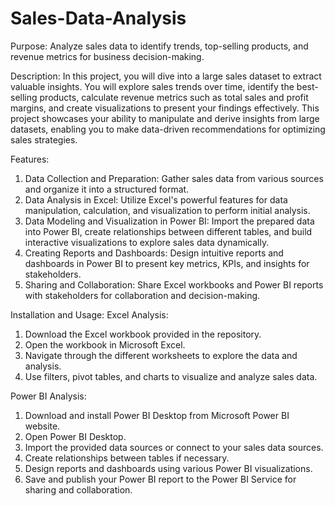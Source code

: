 # Sales-Data-Analysis

Purpose: Analyze sales data to identify trends, top-selling products, and revenue metrics for business decision-making.

Description: In this project, you will dive into a large sales dataset to extract valuable insights. You will explore sales trends over time, identify the best-selling products, calculate revenue metrics such as total sales and profit margins, and create visualizations to present your findings effectively. This project showcases your ability to manipulate and derive insights from large datasets, enabling you to make data-driven recommendations for optimizing sales strategies.

Features:
1. Data Collection and Preparation: Gather sales data from various sources and organize it into a structured format.
2. Data Analysis in Excel: Utilize Excel's powerful features for data manipulation, calculation, and visualization to perform initial analysis.
3. Data Modeling and Visualization in Power BI: Import the prepared data into Power BI, create relationships between different tables, and build interactive visualizations to explore sales data dynamically.
4. Creating Reports and Dashboards: Design intuitive reports and dashboards in Power BI to present key metrics, KPIs, and insights for stakeholders.
5. Sharing and Collaboration: Share Excel workbooks and Power BI reports with stakeholders for collaboration and decision-making.

Installation and Usage:
Excel Analysis:
1. Download the Excel workbook provided in the repository.
2. Open the workbook in Microsoft Excel.
3. Navigate through the different worksheets to explore the data and analysis.
4. Use filters, pivot tables, and charts to visualize and analyze sales data.
   
Power BI Analysis:
1. Download and install Power BI Desktop from Microsoft Power BI website.
2. Open Power BI Desktop.
3. Import the provided data sources or connect to your sales data sources.
4. Create relationships between tables if necessary.
5. Design reports and dashboards using various Power BI visualizations.
6. Save and publish your Power BI report to the Power BI Service for sharing and collaboration.
